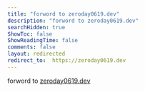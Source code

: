 ```yaml
---
title: "forword to zeroday0619.dev"
description: "forword to zeroday0619.dev"
searchHidden: true
ShowToc: false
ShowReadingTime: false
comments: false
layout: redirected
redirect_to:  https://zeroday0619.dev
---
```

forword to [zeroday0619.dev](https://zeroday0619.dev)

